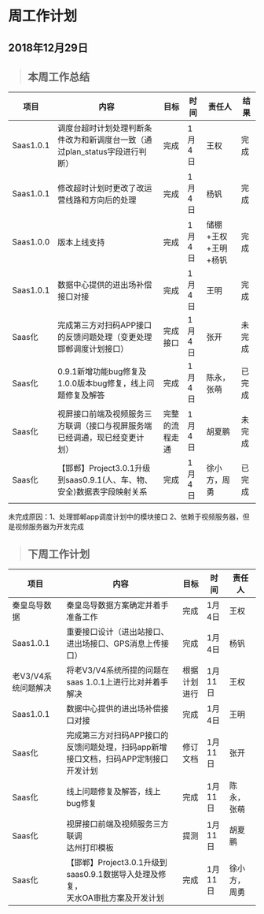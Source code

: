 # 周工作计划

## 2018年12月29日

>## 本周工作总结

|项目|内容|目标|时间|责任人|结果|
|--|--|--|--|--|--|
|Saas1.0.1|调度台超时计划处理判断条件改为和新调度台一致（通过plan_status字段进行判断）|完成|1月4日|王权|完成|
|Saas1.0.1|修改超时计划时更改了改运营线路和方向后的处理|完成|1月4日|杨钒|完成|
|Saas1.0.0|版本上线支持|完成|1月4日|储棚+王权+王明+杨钒|完成|
|Saas1.0.1|数据中心提供的进出场补偿接口对接|完成|1月4日|王明|完成|
|Saas化|完成第三方对扫码APP接口的反馈问题处理（变更处理邯郸调度计划接口）|完成接口|1月4日|张开|未完成|
|Saas化|0.9.1新增功能bug修复及1.0.0版本bug修复，线上问题修复及解答|完成|1月4日|陈永，张萌|已完成|
|Saas化|视屏接口前端及视频服务三方联调（接口与视屏服务端已经调通，现已经变更计划）|完整的流程走通|1月4日|胡夏鹏|未完成|
|Saas化|【邯郸】Project3.0.1升级到saas0.9.1(人、车、物、安全)数据表字段映射关系|完成|1月4日|徐小方，周勇|已完成|

未完成原因：1、处理邯郸app调度计划中的模块接口
2、依赖于视频服务器，但是视频服务器为开发完成



>## 下周工作计划
|项目|内容|目标|时间|责任人|
|--|--|--|--|--|
|秦皇岛导数据|秦皇岛导数据方案确定并着手准备工作|完成|1月4日|王权|
|Saas1.0.1|重要接口设计（进出站接口、进出场接口、GPS消息上传接口）|完成|1月4日|杨钒|
|老V3/V4系统问题解决|将老V3/V4系统所提的问题在saas 1.0.1上进行比对并着手解决|根据计划进行|1月11日|王权|
|Saas1.0.1|数据中心提供的进出场补偿接口对接|完成|1月4日|王明|
|Saas化|完成第三方对扫码APP接口的反馈问题处理，扫码app新增接口文档，扫码APP定制接口开发计划|修订文档|1月11日|张开|完成|
|Saas化|线上问题修复及解答，线上bug修复|完成|1月11日|陈永，张萌|完成|
|Saas化|视屏接口前端及视频服务三方联调<br>达州打印模板|提测|1月11日|胡夏鹏|完成|
|Saas化|【邯郸】Project3.0.1升级到saas0.9.1数据导入处理及修复，<br>天水OA审批方案及开发计划|完成|1月11日|徐小方，周勇|完成|